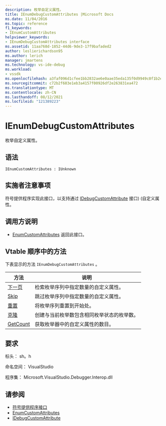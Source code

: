 ```yaml
---
description: 枚举自定义属性。
title: IEnumDebugCustomAttributes |Microsoft Docs
ms.date: 11/04/2016
ms.topic: reference
f1_keywords:
- IEnumCustomAttributes
helpviewer_keywords:
- IEnumDebugCustomAttributes interface
ms.assetid: 11aa768d-1852-44d6-9de3-17f9bafaded2
author: leslierichardson95
ms.author: lerich
manager: jmartens
ms.technology: vs-ide-debug
ms.workload:
- vssdk
ms.openlocfilehash: a3faf096d1cfee1bb2832ae6e0aae35eda135f0d9949c0f1b2eec9bbf49e6e03
ms.sourcegitcommit: c72b2f603e1eb3a4157f00926df2e263831ea472
ms.translationtype: MT
ms.contentlocale: zh-CN
ms.lasthandoff: 08/12/2021
ms.locfileid: "121389223"
---
```

# <a name="ienumdebugcustomattributes"></a>IEnumDebugCustomAttributes
枚举自定义属性。

## <a name="syntax"></a>语法

```
IEnumCustomAttributes : IUnknown
```

## <a name="notes-for-implementers"></a>实施者注意事项
 符号提供程序实现此接口，以支持通过 [IDebugCustomAttribute](../../../extensibility/debugger/reference/idebugcustomattribute.md) 接口)  (自定义属性。

## <a name="notes-for-callers"></a>调用方说明
- [EnumCustomAttributes](../../../extensibility/debugger/reference/idebugcustomattributequery2-enumcustomattributes.md) 返回此接口。

## <a name="methods-in-vtable-order"></a>Vtable 顺序中的方法
 下表显示的方法 `IEnumDebugCustomAttributes` 。

|方法|说明|
|------------|-----------------|
|[下一页](../../../extensibility/debugger/reference/ienumdebugcustomattributes-next.md)|检索枚举序列中指定数量的自定义属性。|
|[Skip](../../../extensibility/debugger/reference/ienumdebugcustomattributes-skip.md)|跳过枚举序列中指定数量的自定义属性。|
|[重置](../../../extensibility/debugger/reference/ienumdebugcustomattributes-reset.md)|将枚举序列重置到开始处。|
|[克隆](../../../extensibility/debugger/reference/ienumdebugcustomattributes-clone.md)|创建与当前枚举数包含相同枚举状态的枚举数。|
|[GetCount](../../../extensibility/debugger/reference/ienumdebugcustomattributes-getcount.md)|获取枚举器中的自定义属性的数目。|

## <a name="requirements"></a>要求
 标头： sh。h

 命名空间： VisualStudio

 程序集： Microsoft.VisualStudio.Debugger.Interop.dll

## <a name="see-also"></a>请参阅
- [符号提供程序接口](../../../extensibility/debugger/reference/symbol-provider-interfaces.md)
- [EnumCustomAttributes](../../../extensibility/debugger/reference/idebugcustomattributequery2-enumcustomattributes.md)
- [IDebugCustomAttribute](../../../extensibility/debugger/reference/idebugcustomattribute.md)
